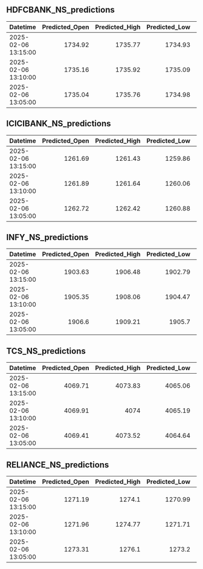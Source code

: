## HDFCBANK_NS_predictions
| Datetime            |   Predicted_Open |   Predicted_High |   Predicted_Low |   Predicted_Close |   Predicted_Volume |
|:--------------------|-----------------:|-----------------:|----------------:|------------------:|-------------------:|
| 2025-02-06 13:15:00 |          1734.92 |          1735.77 |         1734.93 |           1735.44 |            97921.2 |
| 2025-02-06 13:10:00 |          1735.16 |          1735.92 |         1735.09 |           1735.63 |            98569.4 |
| 2025-02-06 13:05:00 |          1735.04 |          1735.76 |         1734.98 |           1735.51 |            98283.2 |

## ICICIBANK_NS_predictions
| Datetime            |   Predicted_Open |   Predicted_High |   Predicted_Low |   Predicted_Close |   Predicted_Volume |
|:--------------------|-----------------:|-----------------:|----------------:|------------------:|-------------------:|
| 2025-02-06 13:15:00 |          1261.69 |          1261.43 |         1259.86 |           1261.54 |            76125.7 |
| 2025-02-06 13:10:00 |          1261.89 |          1261.64 |         1260.06 |           1261.87 |            75728.6 |
| 2025-02-06 13:05:00 |          1262.72 |          1262.42 |         1260.88 |           1262.81 |            75257.6 |

## INFY_NS_predictions
| Datetime            |   Predicted_Open |   Predicted_High |   Predicted_Low |   Predicted_Close |   Predicted_Volume |
|:--------------------|-----------------:|-----------------:|----------------:|------------------:|-------------------:|
| 2025-02-06 13:15:00 |          1903.63 |          1906.48 |         1902.79 |           1904.07 |            54854.6 |
| 2025-02-06 13:10:00 |          1905.35 |          1908.06 |         1904.47 |           1905.8  |            53681.5 |
| 2025-02-06 13:05:00 |          1906.6  |          1909.21 |         1905.7  |           1907.05 |            52727   |

## TCS_NS_predictions
| Datetime            |   Predicted_Open |   Predicted_High |   Predicted_Low |   Predicted_Close |   Predicted_Volume |
|:--------------------|-----------------:|-----------------:|----------------:|------------------:|-------------------:|
| 2025-02-06 13:15:00 |          4069.71 |          4073.83 |         4065.06 |           4068.61 |            16025.9 |
| 2025-02-06 13:10:00 |          4069.91 |          4074    |         4065.19 |           4068.8  |            15907.3 |
| 2025-02-06 13:05:00 |          4069.41 |          4073.52 |         4064.64 |           4068.25 |            15864.6 |

## RELIANCE_NS_predictions
| Datetime            |   Predicted_Open |   Predicted_High |   Predicted_Low |   Predicted_Close |   Predicted_Volume |
|:--------------------|-----------------:|-----------------:|----------------:|------------------:|-------------------:|
| 2025-02-06 13:15:00 |          1271.19 |          1274.1  |         1270.99 |           1271.92 |           107385   |
| 2025-02-06 13:10:00 |          1271.96 |          1274.77 |         1271.71 |           1272.82 |            99766.2 |
| 2025-02-06 13:05:00 |          1273.31 |          1276.1  |         1273.2  |           1274.19 |            96143.1 |

